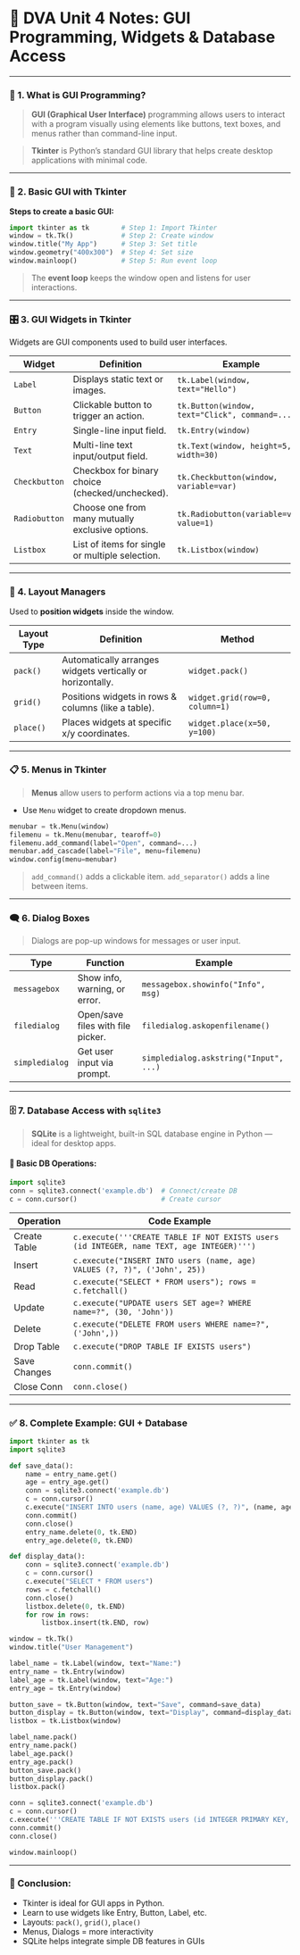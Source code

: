 # 🧠 DVA Unit 4 Notes: GUI Programming, Widgets & Database Access

---

### 📘 1. What is **GUI Programming**?

> **GUI (Graphical User Interface)** programming allows users to interact with a program visually using elements like buttons, text boxes, and menus rather than command-line input.

> **Tkinter** is Python’s standard GUI library that helps create desktop applications with minimal code.

---

### 🔧 2. Basic GUI with **Tkinter**

**Steps to create a basic GUI:**

```python
import tkinter as tk        # Step 1: Import Tkinter
window = tk.Tk()            # Step 2: Create window
window.title("My App")      # Step 3: Set title
window.geometry("400x300")  # Step 4: Set size
window.mainloop()           # Step 5: Run event loop
```

> The **event loop** keeps the window open and listens for user interactions.

---

### 🎛️ 3. GUI **Widgets** in Tkinter

Widgets are GUI components used to build user interfaces.

| Widget        | Definition                                       | Example                                        |
| ------------- | ------------------------------------------------ | ---------------------------------------------- |
| `Label`       | Displays static text or images.                  | `tk.Label(window, text="Hello")`               |
| `Button`      | Clickable button to trigger an action.           | `tk.Button(window, text="Click", command=...)` |
| `Entry`       | Single-line input field.                         | `tk.Entry(window)`                             |
| `Text`        | Multi-line text input/output field.              | `tk.Text(window, height=5, width=30)`          |
| `Checkbutton` | Checkbox for binary choice (checked/unchecked).  | `tk.Checkbutton(window, variable=var)`         |
| `Radiobutton` | Choose one from many mutually exclusive options. | `tk.Radiobutton(variable=var, value=1)`        |
| `Listbox`     | List of items for single or multiple selection.  | `tk.Listbox(window)`                           |

---

### 📐 4. Layout Managers

Used to **position widgets** inside the window.

| Layout Type | Definition                                                 | Method                         |
| ----------- | ---------------------------------------------------------- | ------------------------------ |
| `pack()`    | Automatically arranges widgets vertically or horizontally. | `widget.pack()`                |
| `grid()`    | Positions widgets in rows & columns (like a table).        | `widget.grid(row=0, column=1)` |
| `place()`   | Places widgets at specific x/y coordinates.                | `widget.place(x=50, y=100)`    |

---

### 📋 5. Menus in Tkinter

> **Menus** allow users to perform actions via a top menu bar.

* Use `Menu` widget to create dropdown menus.

```python
menubar = tk.Menu(window)
filemenu = tk.Menu(menubar, tearoff=0)
filemenu.add_command(label="Open", command=...)
menubar.add_cascade(label="File", menu=filemenu)
window.config(menu=menubar)
```

> `add_command()` adds a clickable item.
> `add_separator()` adds a line between items.

---

### 🗨️ 6. Dialog Boxes

> Dialogs are pop-up windows for messages or user input.

| Type           | Function                          | Example                                |
| -------------- | --------------------------------- | -------------------------------------- |
| `messagebox`   | Show info, warning, or error.     | `messagebox.showinfo("Info", msg)`     |
| `filedialog`   | Open/save files with file picker. | `filedialog.askopenfilename()`         |
| `simpledialog` | Get user input via prompt.        | `simpledialog.askstring("Input", ...)` |

---

### 🗄️ 7. **Database Access** with `sqlite3`

> **SQLite** is a lightweight, built-in SQL database engine in Python — ideal for desktop apps.

#### 🔌 Basic DB Operations:

```python
import sqlite3
conn = sqlite3.connect('example.db')  # Connect/create DB
c = conn.cursor()                     # Create cursor
```

| Operation    | Code Example                                                                             |
| ------------ | ---------------------------------------------------------------------------------------- |
| Create Table | `c.execute('''CREATE TABLE IF NOT EXISTS users (id INTEGER, name TEXT, age INTEGER)''')` |
| Insert       | `c.execute("INSERT INTO users (name, age) VALUES (?, ?)", ('John', 25))`                 |
| Read         | `c.execute("SELECT * FROM users"); rows = c.fetchall()`                                  |
| Update       | `c.execute("UPDATE users SET age=? WHERE name=?", (30, 'John'))`                         |
| Delete       | `c.execute("DELETE FROM users WHERE name=?", ('John',))`                                 |
| Drop Table   | `c.execute("DROP TABLE IF EXISTS users")`                                                |
| Save Changes | `conn.commit()`                                                                          |
| Close Conn   | `conn.close()`                                                                           |

---

### ✅ 8. Complete Example: GUI + Database

```python
import tkinter as tk
import sqlite3

def save_data():
    name = entry_name.get()
    age = entry_age.get()
    conn = sqlite3.connect('example.db')
    c = conn.cursor()
    c.execute("INSERT INTO users (name, age) VALUES (?, ?)", (name, age))
    conn.commit()
    conn.close()
    entry_name.delete(0, tk.END)
    entry_age.delete(0, tk.END)

def display_data():
    conn = sqlite3.connect('example.db')
    c = conn.cursor()
    c.execute("SELECT * FROM users")
    rows = c.fetchall()
    conn.close()
    listbox.delete(0, tk.END)
    for row in rows:
        listbox.insert(tk.END, row)

window = tk.Tk()
window.title("User Management")

label_name = tk.Label(window, text="Name:")
entry_name = tk.Entry(window)
label_age = tk.Label(window, text="Age:")
entry_age = tk.Entry(window)

button_save = tk.Button(window, text="Save", command=save_data)
button_display = tk.Button(window, text="Display", command=display_data)
listbox = tk.Listbox(window)

label_name.pack()
entry_name.pack()
label_age.pack()
entry_age.pack()
button_save.pack()
button_display.pack()
listbox.pack()

conn = sqlite3.connect('example.db')
c = conn.cursor()
c.execute('''CREATE TABLE IF NOT EXISTS users (id INTEGER PRIMARY KEY, name TEXT, age INTEGER)''')
conn.commit()
conn.close()

window.mainloop()
```

---

### 📝 Conclusion:

* Tkinter is ideal for GUI apps in Python.
* Learn to use widgets like Entry, Button, Label, etc.
* Layouts: `pack()`, `grid()`, `place()`
* Menus, Dialogs = more interactivity
* SQLite helps integrate simple DB features in GUIs
